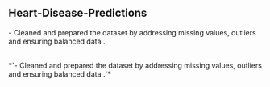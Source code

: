 <h2>Heart-Disease-Predictions</h2> 
<p>- Cleaned and prepared the dataset by addressing missing values, outliers and ensuring balanced data .</p><br>
*`- Cleaned and prepared the dataset by addressing missing values, outliers and ensuring balanced data .`*


